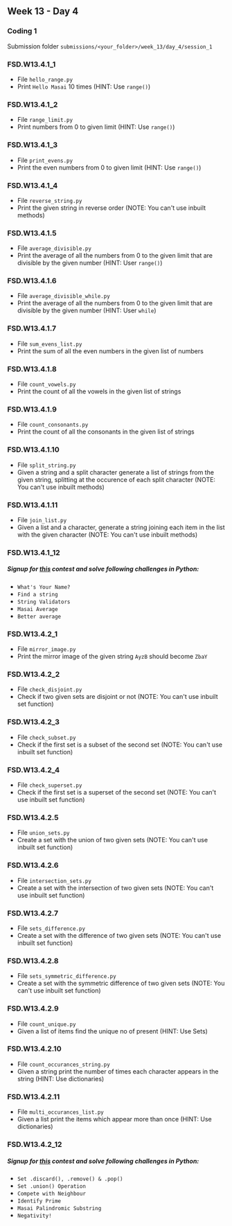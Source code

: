 ## Week 13 - Day 4

### Coding 1

Submission folder `submissions/<your_folder>/week_13/day_4/session_1`

### FSD.W13.4.1_1
- File `hello_range.py` 
- Print `Hello Masai` 10 times (HINT: Use `range()`)

### FSD.W13.4.1_2
- File `range_limit.py` 
- Print numbers from 0 to given limit (HINT: Use `range()`)

### FSD.W13.4.1_3
- File `print_evens.py`
- Print the even numbers from 0 to given limit (HINT: Use `range()`)

### FSD.W13.4.1_4
- File `reverse_string.py`
- Print the given string in reverse order (NOTE: You can't use inbuilt methods)

### FSD.W13.4.1.5
- File `average_divisible.py`
- Print the average of all the numbers from 0 to the given limit that are divisible by the given number (HINT: User `range()`)

### FSD.W13.4.1.6
- File `average_divisible_while.py`
- Print the average of all the numbers from 0 to the given limit that are divisible by the given number (HINT: User `while`)

### FSD.W13.4.1.7
- File `sum_evens_list.py`
- Print the sum of all the even numbers in the given list of numbers

### FSD.W13.4.1.8
- File `count_vowels.py`
- Print the count of all the vowels in the given list of strings

### FSD.W13.4.1.9
- File `count_consonants.py`
- Print the count of all the consonants in the given list of strings

### FSD.W13.4.1.10
- File `split_string.py`
- Given a string and a split character generate a list of strings from the given string, splitting at the occurence of each split character (NOTE: You can't use inbuilt methods)

### FSD.W13.4.1.11
- File `join_list.py`
- Given a list and a character, generate a string joining each item in the list with the given character (NOTE: You can't use inbuilt methods)

### FSD.W13.4.1_12

##### Signup for [this](https://www.hackerrank.com/masai-python-practice) contest and solve following challenges in Python:

* ```What's Your Name?```
* ```Find a string```
* ```String Validators```
* ```Masai Average```
* ```Better average```

### FSD.W13.4.2_1
- File `mirror_image.py` 
- Print the mirror image of the given string `AyzB` should become `ZbaY`

### FSD.W13.4.2_2
- File `check_disjoint.py` 
- Check if two given sets are disjoint or not (NOTE: You can't use inbuilt set function)

### FSD.W13.4.2_3
- File `check_subset.py`
- Check if the first set is a subset of the second set (NOTE: You can't use inbuilt set function)

### FSD.W13.4.2_4
- File `check_superset.py`
- Check if the first set is a superset of the second set (NOTE: You can't use inbuilt set function)

### FSD.W13.4.2.5
- File `union_sets.py`
- Create a set with the union of two given sets (NOTE: You can't use inbuilt set function)

### FSD.W13.4.2.6
- File `intersection_sets.py`
- Create a set with the intersection of two given sets (NOTE: You can't use inbuilt set function)

### FSD.W13.4.2.7
- File `sets_difference.py`
- Create a set with the difference of two given sets (NOTE: You can't use inbuilt set function)

### FSD.W13.4.2.8
- File `sets_symmetric_difference.py`
- Create a set with the symmetric difference of two given sets (NOTE: You can't use inbuilt set function)

### FSD.W13.4.2.9
- File `count_unique.py`
- Given a list of items find the unique no of present (HINT: Use Sets)

### FSD.W13.4.2.10
- File `count_occurances_string.py`
- Given a string print the number of times each character appears in the string (HINT: Use dictionaries)

### FSD.W13.4.2.11
- File `multi_occurances_list.py`
- Given a list print the items which appear more than once (HINT: Use dictionaries) 

### FSD.W13.4.2_12

##### Signup for [this](https://www.hackerrank.com/masai-python-practice) contest and solve following challenges in Python:

* ```Set .discard(), .remove() & .pop()```
* ```Set .union() Operation```
* ```Compete with Neighbour```
* ```Identify Prime```
* ```Masai Palindromic Substring```
* ```Negativity!```